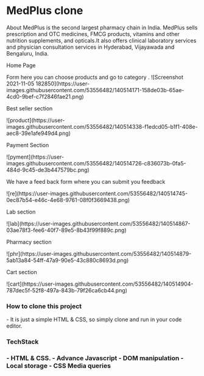 # MedPlus clone
About
MedPlus is the second largest pharmacy chain in India. MedPlus sells prescription and OTC medicines, FMCG products, vitamins and other nutrition supplements, and opticals.It also offers clinical laboratory services and physician consultation services in Hyderabad, Vijayawada and Bengaluru, India.

<p>Home Page </p>
Form here you can choose products and go to category .
![Screenshot 2021-11-05 182850](https://user-images.githubusercontent.com/53556482/140514171-158de03b-65ae-4cd0-9bef-c7f2846fae21.png)

<p> Best seller section</p>
![product](https://user-images.githubusercontent.com/53556482/140514338-f1edcd05-b1f1-408e-aec8-39e1afe949d4.png)

<p>Payment Section</p>
![pyment](https://user-images.githubusercontent.com/53556482/140514726-c836073b-0fa5-484d-9c45-de3b447579bc.png)

<p>We have a feed back form where you can submit you feedback</p>
![re](https://user-images.githubusercontent.com/53556482/140514745-0ec87b54-e46c-4e68-9761-08f0f3669438.png)

<p> Lab section</p>
![lab](https://user-images.githubusercontent.com/53556482/140514867-03ae78f3-fee6-40f7-89e5-8b43f99f889c.png)

<p>Pharmacy section</p>
![phr](https://user-images.githubusercontent.com/53556482/140514879-5ab13a84-54ff-47a9-90e5-43c880c8693d.png)

<p> Cart section</p>
![cart](https://user-images.githubusercontent.com/53556482/140514904-787dec5f-52f8-497a-843b-79f26ca6cb44.png)

<h3>How to clone this project </h3>
- It is just a simple HTML & CSS, so simply clone and run in your code editor.

<h3>TechStack<h3>
- HTML & CSS.
- Advance Javascript
- DOM manipulation
- Local storage
- CSS Media queries

